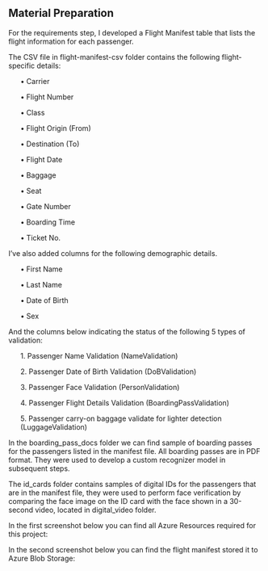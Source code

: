 ## Material Preparation

For the requirements step, I developed a Flight Manifest table that lists the flight information for each passenger.

The CSV file in flight-manifest-csv folder contains the following flight-specific details:

<ul><il>• Carrier</il></ul>
<ul><il>• Flight Number</il></ul>
<ul><il>• Class</il></ul>
<ul><il>• Flight Origin (From)</il></ul>
<ul><il>• Destination (To)</il></ul>
<ul><il>• Flight Date</il></ul>
<ul><il>• Baggage</il></ul>
<ul><il>• Seat</il></ul>
<ul><il>• Gate Number</il></ul>
<ul><il>• Boarding Time</il></ul>
<ul><il>• Ticket No.</il></ul>

I’ve also added columns for the following demographic details.  

<ul><il>•	First Name</il></ul>
<ul><il>•	Last Name</il></ul>
<ul><il>•	Date of Birth</il></ul>
<ul><il>•	Sex</il></ul>

And the columns below indicating the status of the following 5 types of validation:

<ul><il>1.	Passenger Name Validation (NameValidation)</il></ul>
<ul><il>2.	Passenger Date of Birth Validation (DoBValidation)</il></ul>
<ul><il>3.	Passenger Face Validation (PersonValidation)</il></ul>
<ul><il>4.	Passenger Flight Details Validation (BoardingPassValidation)</il></ul>
<ul><il>5.	Passenger carry-on baggage validate for lighter detection (LuggageValidation)</il></ul>

In the boarding_pass_docs folder we can find sample of boarding passes for the passengers listed in the manifest file.  All boarding passes are in PDF format. They were used to develop a custom recognizer model in subsequent steps. 

The id_cards folder contains samples of digital IDs for the passengers that are in the manifest file, they were used to perform face verification by comparing the face image on the ID card with the face shown in a 30-second video, located in digital_video folder.

In the first screenshot below you can find all Azure Resources required for this project:

In the second screenshot below you can find the flight manifest stored it to Azure Blob Storage:

